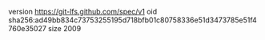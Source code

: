 version https://git-lfs.github.com/spec/v1
oid sha256:ad49bb834c73753255195d718bfb01c80758336e51d3473785e51f4760e35027
size 2009
